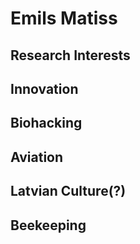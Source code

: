 # Emils Matiss

## Research Interests

## Innovation

## Biohacking

## Aviation

## Latvian Culture(?)

## Beekeeping

